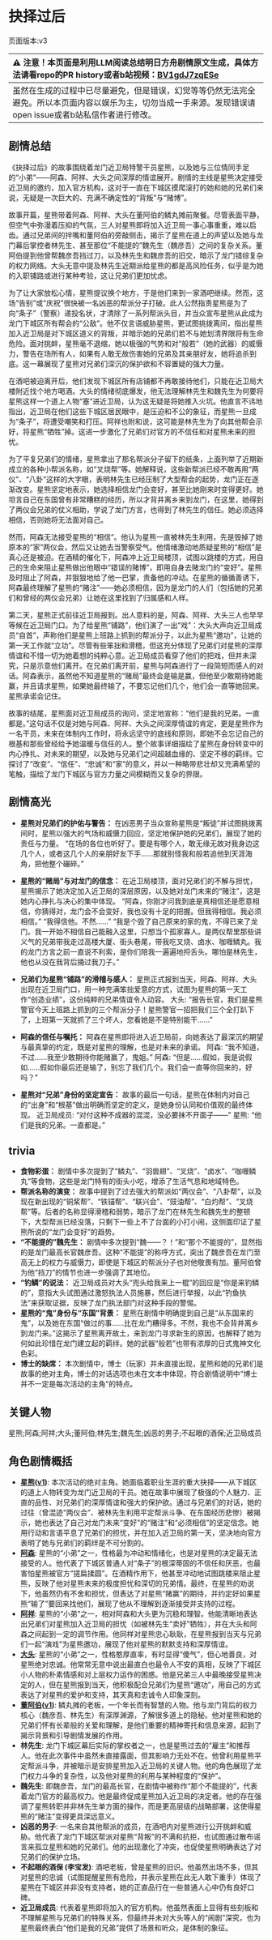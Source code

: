 # 抉择过后
页面版本:v3
 

| :warning: 注意！本页面是利用LLM阅读总结明日方舟剧情原文生成，具体方法请看repo的PR history或者b站视频：[BV1gdJ7zqESe](https://www.bilibili.com/video/BV1gdJ7zqESe/)         |
|:----------------------------|
| 虽然在生成的过程中已尽量避免，但是错误，幻觉等等仍然无法完全避免。所以本页面内容以娱乐为主，切勿当成一手来源。发现错误请open issue或者b站私信作者进行修改。|



## 剧情总结
《抉择过后》的故事围绕着龙门近卫局特警干员星熊，以及她与三位情同手足的“小弟”——阿森、阿祥、大头之间深厚的情谊展开。剧情的主线是星熊决定接受近卫局的邀约，加入官方机构，这对于一直在下城区摸爬滚打的她和她的兄弟们来说，无疑是一次巨大的、充满不确定性的“背叛”与“赌博”。

故事开篇，星熊带着阿森、阿祥、大头在董阿伯的鳞丸摊前聚餐。尽管表面平静，但空气中弥漫着压抑的气氛，三人对星熊即将加入近卫局一事心事重重，难以启齿。通过兄弟间的拌嘴和董阿伯的旁敲侧击，揭示了星熊在道上的声望以及她与龙门幕后掌控者林先生、甚至那位“不能提的”魏先生（魏彦吾）之间的复杂关系。董阿伯提到他曾帮魏彦吾挡过刀，以及林先生和魏彦吾的旧交，暗示了龙门错综复杂的权力网络。大头无意中提及林先生近期派给星熊的都是高风险任务，似乎是为她的入职铺路或进行某种考验，这让兄弟们更加忧虑。

为了让大家放松心情，星熊提议换个地方，于是他们来到一家酒吧继续。然而，这场“告别”或“庆祝”很快被一名凶恶的帮派分子打破。此人公然指责星熊是为了向“条子”（警察）递投名状，才清除了一系列帮派头目，并当众宣布星熊从此成为龙门下城区所有帮会的“公敌”。他不仅言语威胁星熊，更试图挑拨离间，指出星熊加入近卫局是对下城区道义的背叛，并暗示她的兄弟们若不与她划清界限将有生命危险。面对挑衅，星熊毫不退缩，她以极强的气势和对“般若”（她的武器）的威慑力，警告在场所有人，如果有人敢无故伤害她的兄弟及其亲朋好友，她将追杀到底。这一幕展现了星熊对兄弟们深沉的保护欲和不容置疑的强大力量。

在酒吧被迫离开后，他们发现下城区所有店铺都不再敢接待他们，只能在近卫局大楼附近找个地方喝酒。大头的情绪彻底爆发，他无法理解林先生和魏先生为何要将星熊这样一个道上人物“塞”进近卫局，认为这无疑是将她推入火坑。他直言不讳地指出，近卫局在他们这些下城区居民眼中，是压迫和不公的象征，而星熊一旦成为“条子”，将遭受嘲笑和打压。阿祥也附和说，这可能是林先生为了向其他帮会示好，将星熊“牺牲”掉。这进一步激化了兄弟们对官方的不信任和对星熊未来的担忧。

为了平复兄弟们的情绪，星熊拿出了那名帮派分子留下的纸条，上面列举了近期新成立的各种小帮派名称，如“叉烧帮”等。她解释说，这些新帮派已经不敢再用“两仪”、“八卦”这样的大字眼，表明林先生已经压制了大型帮会的起势，龙门正在逐渐改变。星熊坚定地表示，她选择相信龙门会变好，甚至比她刚来时变得更好。她坦言自己在东国曾有非常糟糕的经历，所以才背井离乡来到龙门，在这里，她得到了两仪会兄弟的仗义相助，学说了龙门方言，也得到了林先生的信任。她必须选择相信，否则她将无法面对自己。

然而，阿森无法接受星熊的“相信”。他认为星熊一直被林先生利用，先是毁掉了她原本的“家”两仪会，然后又让她去当警察受气。他情绪激动地质疑星熊的“相信”是真心还是被迫。在酒精的催化下，阿森冲上近卫局楼顶，试图以跳楼的方式，用自己的生命来阻止星熊做出他眼中“错误的赌博”，即用自身去赌龙门的“变好”。星熊及时阻止了阿森，并狠狠地给了他一巴掌，责备他的冲动。在星熊的循循善诱下，阿森最终理解了星熊的“赌注”——她必须相信，因为是龙门的人们（包括她的兄弟们和曾经的两仪会兄弟）让她在这里找到了归属感和人样。

第二天，星熊正式前往近卫局报到。出人意料的是，阿森、阿祥、大头三人也早早等候在近卫局门口。为了给星熊“铺路”，他们演了一出“戏”：大头大声向近卫局成员“自首”，声称他们是星熊上班路上抓到的帮派分子，以此为星熊“邀功”，让她的第一天工作就“立功”。尽管有些笨拙和滑稽，但这充分体现了兄弟们对星熊的深厚情谊和不惜一切为她着想的纯粹心意。近卫局成员看穿了他们的把戏，但并未深究，只是示意他们离开。在兄弟们离开前，星熊与阿森进行了一段简短而感人的对话。阿森表示，虽然他不知道星熊的“赌局”最终会是输是赢，但他至少敢期待她能赢，并且请求星熊，如果她最终输了，不要忘记他们几个，他们会一直等她回来。星熊承诺会记住。

故事的结尾，星熊面对近卫局成员的询问，坚定地宣称：“他们是我的兄弟。一直都是。”这句话不仅是对她与阿森、阿祥、大头之间深厚情谊的肯定，更是星熊作为一名干员，未来在体制内工作时，将永远坚守的底线和原则，即她不会忘记自己的根基和那些曾经给予她温暖与信任的人。整个故事详细描绘了星熊在身份转变中的内心挣扎、对未来的期望，以及她与兄弟们之间超越血缘的、坚定不移的羁绊。它探讨了“改变”、“信任”、“忠诚”和“家”的意义，并以一种略带悲壮却又充满希望的笔触，描绘了龙门下城区与官方力量之间模糊而又复杂的界限。
## 剧情高光
*   **星熊对兄弟们的护佑与警告：**
    在凶恶男子当众宣称星熊是“叛徒”并试图挑拨离间时，星熊以强大的气场和威慑力回应，坚定地保护她的兄弟们，展现了她的责任与力量。
    “在场的各位也听好了。要是有哪个人，敢无缘无故对我身边这几个人，或者这几个人的亲朋好友下手......那就别怪我和般若追他到天涯海角，把他整个碾碎。”

*   **星熊的“赌局”与对龙门的信念：**
    在近卫局楼顶，面对兄弟们的不解与担忧，星熊揭示了她决定加入近卫局的深层原因，以及她对龙门未来的“赌注”，这是她内心挣扎与决心的集中体现。
    “阿森，你刚才问我到底是真相信还是愿意相信，你猜得对，龙门会不会变好，我也没有十足的把握。但我得相信。我必须相信。”
    “我得信他。不然......”
    “我是个毁了自己原来的家的鬼，不得已来了龙门。我一开始不相信自己能融入这里，只想当个孤家寡人。是两仪帮里那些讲义气的兄弟带我走过高楼大厦、街头巷尾，带我吃叉烧、卤水、咖喱鳞丸。我的龙门方言之前一直说不利索，是你们陪我一遍遍地捋舌头。哪怕是林先生，他也从没在我背后捅过我刀子。”

*   **兄弟们为星熊“铺路”的滑稽与感人：**
    星熊正式报到当天，阿森、阿祥、大头出现在近卫局门口，用一种充满笨拙爱意的方式，试图为星熊的第一天工作“创造业绩”，这份纯粹的兄弟情谊令人动容。
    大头: “报告长官，我们是星熊警官今天上班路上抓到的三个帮派分子！星熊警官一招把我们三个全打趴下了，上班第一天就抓了三个坏人，您看她是不是特别能干......”

*   **阿森的信任与嘱托：**
    阿森在星熊即将进入近卫局前，向她表达了最深沉的期望与最真挚的约定，既是对星熊的理解，也是对未来的承诺。
    阿森: “我不知道，不过......我至少敢期待你能赌赢了，鬼姐。”
    阿森: “但是......假如，我是说假如......假如你最后还是输了，别忘了我们几个。我们会一直等你回来的，好吗？”

*   **星熊对“兄弟”身份的坚定宣告：**
    故事的最后一句话，星熊在体制内对自己的“出身”和“根基”做出明确而坚定的定义，是她身份认同和价值观的最终体现。
    近卫局成员: “对付这种不成器的混混，没必要抹不开面子——”
    星熊: “他们是我的兄弟。一直都是。”
## trivia
*   **食物彩蛋：** 剧情中多次提到了“鳞丸”、“羽兽翅”、“叉烧”、“卤水”、“咖喱鳞丸”等食物，这些是龙门特有的街头小吃，增添了生活气息和地域特色。
*   **帮派名称的演变：** 故事中提到了过去强大的帮派如“两仪会”、“八卦帮”，以及现在新出现的“铜桨帮”、“铁锚帮”、“联兴会”、“豉油帮”、“白灼帮”、“叉烧帮”等。后者的名称显得滑稽和弱势，暗示了龙门在林先生和魏先生的整顿下，大型帮派已经没落，只剩下一些上不了台面的小打小闹，这侧面印证了星熊所说的“龙门会变好”的趋势。
*   **“不能提的”魏先生：** 剧情中多次提到“魏——？！”和“那个不能提的”，显然指的是龙门最高长官魏彦吾。这种“不能提”的称呼方式，突出了魏彦吾在龙门至高无上的权力与威慑力，即使是下城区的帮派分子也对他敬畏有加。董阿伯曾为他“挡刀”的情节也进一步强调了其地位。
*   **“钓鳞”的说法：** 近卫局成员对大头“兜头给我来上一棍”的回应是“你是来钓鳞的”，意指大头试图通过激怒执法人员施暴，然后进行举报，以此“钓鱼执法”来获取证据，反映了龙门执法部门对这种手段的警惕。
*   **星熊的“鬼”身份与“东国”背景：** 星熊在剧情中明确提到自己是“从东国来的鬼”，以及她在东国“做过的事......比在龙门糟得多。不然，我也不会背井离乡到龙门来。”这揭示了星熊离开故土，来到龙门寻求新生的原因，也解释了她为何如此珍惜在龙门建立起的羁绊。她的武器“般若”也带有浓厚的日式鬼神文化色彩。
*   **博士的缺席：** 本次剧情中，博士（玩家）并未直接出现，星熊和她的兄弟们是故事的绝对主角，博士的对话选项也未在文本中体现，符合剧情说明中“博士并不一定是每次活动的主角”的特点。
## 关键人物
星熊;阿森;阿祥;大头;董阿伯;林先生;魏先生;凶恶的男子;不起眼的酒保;近卫局成员
## 角色剧情概括
-   **[星熊](../char_v3/char_136_hsguma.md)([v1](../chars/char_136_hsguma.md))**: 本次活动的绝对主角。她面临着职业生涯的重大抉择——从下城区的道上人物转变为龙门近卫局的干员。她在故事中展现了极强的个人魅力、正直的品性、对兄弟们的深厚情谊和强大的保护欲。通过与兄弟们的对话，她的过往（曾混迹“两仪会”、被林先生利用平定帮派斗争、在东国经历悲惨）被揭示，她也表达了自己对龙门未来“变好”的“赌注”和“必须相信”的坚定信念。她用行动和言语平息了兄弟们的担忧，并在加入近卫局的第一天，坚决地向官方表明了她与兄弟们的羁绊是不可分割的。
-   **[阿森](../char_v3/extended_char_a_sen.md)**: 星熊的“小弟”之一，性格最为冲动和情绪化，也是对星熊的决定最无法接受的人。他代表了下城区普通人对“条子”的根深蒂固的不信任和厌恶，也最害怕星熊被官方“搓扁揉圆”。在酒精作用下，他甚至冲动地试图跳楼来阻止星熊，反映了他对星熊未来的极度担忧和深切的兄弟情。最终，在星熊的劝说下，他虽然仍有不舍和担忧，但表达了对星熊“赌赢”的期待，并约定好如果星熊“输了”要回来找他们，展现了他从不理解到逐渐接受并支持的过程。
-   **[阿祥](../char_v3/extended_char_a_xiang.md)**: 星熊的“小弟”之一，相对阿森和大头更为沉稳和理智。他能清晰地表达出兄弟们对星熊加入近卫局的担忧（如被林先生“卖好”牺牲），并在大头和阿森之间起到一定的调节作用。他同样对星熊忠心耿耿，在星熊报到当天与兄弟们一起“演戏”为星熊邀功，展现了他对星熊的默默支持和深厚情谊。
-   **[大头](../char_v3/extended_char_da_tou.md)**: 星熊的“小弟”之一，性格憨厚直率，有时显得“傻气”，但心地善良，对星熊绝对忠诚。他常常无意中说出最直白也最令人不安的真相，反映了下城区小人物的朴素情感和对上层权力运作的困惑。他是兄弟三人中最晚接受星熊决定的人，但在星熊报到当天，他积极配合兄弟们为星熊“邀功”，用自己的方式表达了对星熊的爱护和支持，其天真和忠诚令人印象深刻。
-   **[董阿伯](../char_v3/extended_char_dong_a_bo.md)([v1](../chars/extended_char_dong_a_bo.md))**: 鳞丸摊的老板，一个年长而有智慧的人物。他与龙门背后的权力核心（魏彦吾、林先生）有深厚渊源，了解很多道上的隐秘。他对星熊和她的兄弟们怀有长辈般的关爱和理解，是他们重要的精神寄托和信息来源，起到了揭示背景和引导剧情发展的作用。
-   **林先生**: 龙门下城区幕后实际的掌权者之一，也是星熊过去的“雇主”和推荐人。他在此次事件中虽然未直接露面，但其影响力无处不在。他曾利用星熊平定帮派斗争，并被暗示是安排星熊加入近卫局的关键人物。他的角色展现了龙门权力斗争的复杂性，以及他对星熊的利用与某种程度的“保护”。
-   **魏先生**: 即魏彦吾，龙门的最高长官，在剧情中被称作“那个不能提的”，代表着龙门官方的最高权力。他是最终促成星熊加入近卫局的决定者。他的存在强调了星熊转职并非林先生单方面的操作，而是更高层级的战略部署，这使得星熊的“赌注”变得更具深远意义。
-   **凶恶的男子**: 一名来自其他帮派的成员，在酒吧内对星熊进行公开挑衅和威胁。他代表了龙门下城区帮派对星熊“背叛”的不满和抗拒，也试图通过散布谣言来孤立星熊和她的兄弟们。他的出现激化了冲突，也促使星熊明确表达了对兄弟们的保护立场。
-   **不起眼的酒保 (李宝发)**: 酒吧老板，曾是星熊的旧识。他虽然出场不多，但其对星熊的忠诚（试图提醒星熊有危险，并表示星熊在此无人敢下重手）体现了星熊在下城区并非没有支持者，她的正直品行在一些普通人心中仍有良好口碑。
-   **近卫局成员**: 代表着星熊即将加入的官方机构。他虽然表面上显得有些刻板和不理解星熊与兄弟们的特殊关系，但最终并未对大头等人的“闹剧”深究，也为星熊最终表白“他们是我的兄弟”提供了场景和听众，是体制的象征。